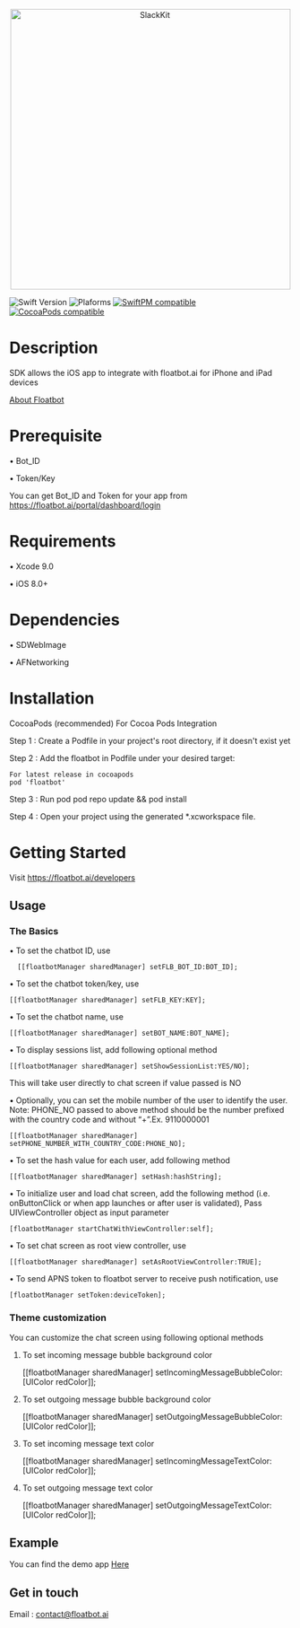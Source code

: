 


<p align="center"><img src="https://floatbot.ai/portal/asset/img/icons/floatbot.png" alt="SlackKit" width="500"/></p>

![Swift Version](https://img.shields.io/badge/Swift-4.0.3-orange.svg)
![Plaforms](https://img.shields.io/badge/Platforms-android,iOS-lightgrey.svg)
[![SwiftPM compatible](https://img.shields.io/badge/SwiftPM-compatible-brightgreen.svg)](https://github.com/apple/swift-package-manager)
[![CocoaPods compatible](https://img.shields.io/badge/CocoaPods-compatible-brightgreen.svg)](https://cocoapods.org)


# Description
SDK allows the iOS app to integrate with floatbot.ai for iPhone and iPad devices

[About Floatbot](http://floatbot.ai)

# Prerequisite

• Bot_ID

• Token/Key

You can get Bot_ID and Token for your app from https://floatbot.ai/portal/dashboard/login

# Requirements

• Xcode 9.0

•	iOS 8.0+

# Dependencies

•	SDWebImage

• AFNetworking

# Installation

  CocoaPods (recommended)
  For Cocoa Pods Integration

  Step 1 : Create a Podfile in your project's root directory, if it doesn't exist yet

  Step 2 : Add the floatbot in Podfile under your desired target:
   
    For latest release in cocoapods
    pod 'floatbot'

  Step 3 : Run pod pod repo update && pod install

  Step 4 : Open your project using the generated *.xcworkspace file.

# Getting Started
  Visit https://floatbot.ai/developers

## Usage
### The Basics

• To set the chatbot ID, use

	  [[floatbotManager sharedManager] setFLB_BOT_ID:BOT_ID];
    
• To set the chatbot token/key, use

    [[floatbotManager sharedManager] setFLB_KEY:KEY];

• To set the chatbot name, use

   	[[floatbotManager sharedManager] setBOT_NAME:BOT_NAME];

• To display sessions list, add following optional method 

  	[[floatbotManager sharedManager] setShowSessionList:YES/NO];

  This will take user directly to chat screen if value passed is NO

• Optionally, you can set the mobile number of the user to identify the user.
Note: PHONE_NO passed to above method should be the number prefixed with the country code and without “+”.Ex. 9110000001 

    [[floatbotManager sharedManager] setPHONE_NUMBER_WITH_COUNTRY_CODE:PHONE_NO];

• To set the hash value for each user, add following method
                           
    [[floatbotManager sharedManager] setHash:hashString];

• To initialize user and load chat screen, add the following method (i.e. onButtonClick or when app launches or after user is validated), Pass UIViewController object as input parameter

    [floatbotManager startChatWithViewController:self];

• To set chat screen as root view controller, use

    [[floatbotManager sharedManager] setAsRootViewController:TRUE];

• To send APNS token to floatbot server to receive push notification, use

    [floatbotManager setToken:deviceToken];

### Theme customization

You can customize the chat screen using following optional methods

1) To set incoming message bubble background color

    [[floatbotManager sharedManager] setIncomingMessageBubbleColor:[UIColor redColor]];

2) To set outgoing message bubble background color

    [[floatbotManager sharedManager] setOutgoingMessageBubbleColor:[UIColor redColor]];


3) To set incoming message text color

    [[floatbotManager sharedManager] setIncomingMessageTextColor:[UIColor redColor]];

4) To set outgoing message text color

    [[floatbotManager sharedManager] setOutgoingMessageTextColor:[UIColor redColor]];


## Example 

You can find the demo app [Here](https://github.com/FloatbotAI/floatbot-iOS-example)

## Get in touch

Email : contact@floatbot.ai




